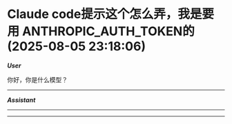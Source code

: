 <!-- Generated by SpecStory -->

# Claude code提示这个怎么弄，我是要用 ANTHROPIC_AUTH_TOKEN的 (2025-08-05 23:18:06)

_**User**_

你好，你是什么模型？

---

_**Assistant**_



---



---

